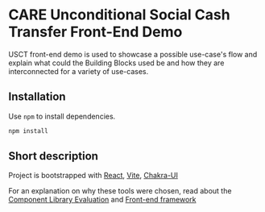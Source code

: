 # CARE Unconditional Social Cash Transfer Front-End Demo

USCT front-end demo is used to showcase a possible use-case's flow and explain what could the Building Blocks used be and how they are interconnected for a variety of use-cases.

## Installation

Use `npm` to install dependencies.

```bash
npm install
```

## Short description

Project is bootstrapped with [React](https://react.dev/), [Vite](https://vitejs.dev/), [Chakra-UI](https://chakra-ui.com/)

For an explanation on why these tools were chosen, read about the [Component Library Evaluation](https://CARE-global.atlassian.net/wiki/spaces/DEMO/pages/96043009/Component+Library+Evaluation) and [Front-end framework](https://CARE-global.atlassian.net/wiki/spaces/DEMO/pages/95912054/Frontend+Framework)
